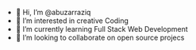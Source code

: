 - 👋 Hi, I’m @abuzarraziq
- 👀 I’m interested in creative Coding
- 🌱 I’m currently learning Full Stack Web Development
- 💞️ I’m looking to collaborate on open source projecs

<!---
abuzarraziqgithub/abuzarraziqgithub is a ✨ special ✨ repository because its `README.md` (this file) appears on your GitHub profile.
You can click the Preview link to take a look at your changes.
--->
